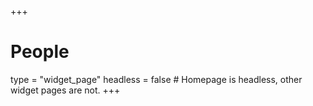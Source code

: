 +++
# People
type = "widget_page"
headless = false  # Homepage is headless, other widget pages are not.
+++